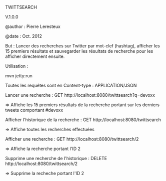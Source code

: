 TWITTSEARCH

V.1.0.0

@author : Pierre Leresteux

@date : Oct. 2012


But : Lancer des recherches sur Twitter par mot-clef (hashtag), afficher les 15 premiers résultats et sauvegarder les résultats de recherche pour les afficher directement ensuite.


Utilisation :


mvn jetty:run


Toutes les requêtes sont en Content-type : APPLICATION/JSON

Lancer une recherche : GET http://localhost:8080/twittsearch?q=devoxx

=> Affiche les 15 premiers résultats de la recherche portant sur les derniers tweets comportant #devoxx


Afficher l'historique de la recherche : GET http://localhost:8080/twittsearch

=> Affiche toutes les recherches effectuées

Afficher une recherche : GET http://localhost:8080/twittsearch/2

=> Affiche la recherche portant l'ID 2

Supprime une recherche de l'historique : DELETE http://localhost:8080/twittsearch/2

=> Supprime la recheche portant l'ID 2